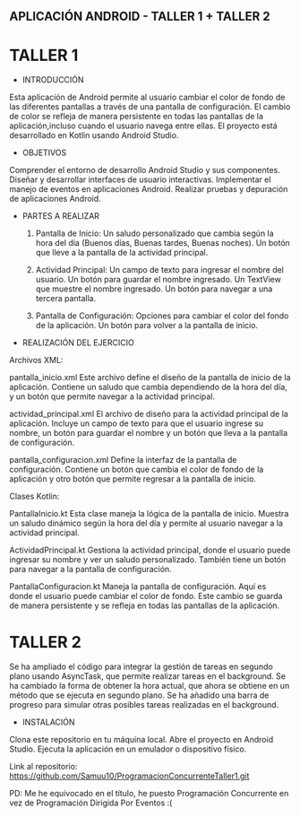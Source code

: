 ## APLICACIÓN ANDROID - TALLER 1 + TALLER 2

# TALLER 1

- INTRODUCCIÓN

Esta aplicación de Android permite al usuario cambiar el color de fondo de las diferentes pantallas a través de una pantalla de configuración.
El cambio de color se refleja de manera persistente en todas las pantallas de la aplicación,incluso cuando el usuario navega entre ellas.
El proyecto está desarrollado en Kotlin usando Android Studio.



- OBJETIVOS

Comprender el entorno de desarrollo Android Studio y sus componentes.
Diseñar y desarrollar interfaces de usuario interactivas.
Implementar el manejo de eventos en aplicaciones Android.
Realizar pruebas y depuración de aplicaciones Android.



- PARTES A REALIZAR

  1. Pantalla de Inicio:
Un saludo personalizado que cambia según la hora del día (Buenos días, Buenas tardes, Buenas noches).
Un botón que lleve a la pantalla de la actividad principal.

  2. Actividad Principal: 
Un campo de texto para ingresar el nombre del usuario.
Un botón para guardar el nombre ingresado.
Un TextView que muestre el nombre ingresado.
Un botón para navegar a una tercera pantalla.

  3. Pantalla de Configuración:
Opciones para cambiar el color del fondo de la aplicación.
Un botón para volver a la pantalla de inicio.



- REALIZACIÓN DEL EJERCICIO

Archivos XML:
     
pantalla_inicio.xml
Este archivo define el diseño de la pantalla de inicio de la aplicación.
Contiene un saludo que cambia dependiendo de la hora del día, y un botón que permite navegar a la actividad principal.

actividad_principal.xml
El archivo de diseño para la actividad principal de la aplicación.
Incluye un campo de texto para que el usuario ingrese su nombre, un botón para guardar el nombre y un botón que lleva a la pantalla de configuración.

pantalla_configuracion.xml
Define la interfaz de la pantalla de configuración.
Contiene un botón que cambia el color de fondo de la aplicación y otro botón que permite regresar a la pantalla de inicio.

Clases Kotlin:
  
PantallaInicio.kt
Esta clase maneja la lógica de la pantalla de inicio.
Muestra un saludo dinámico según la hora del día y permite al usuario navegar a la actividad principal.

ActividadPrincipal.kt
Gestiona la actividad principal, donde el usuario puede ingresar su nombre y ver un saludo personalizado.
También tiene un botón para navegar a la pantalla de configuración.

PantallaConfiguracion.kt
Maneja la pantalla de configuración. Aquí es donde el usuario puede cambiar el color de fondo. 
Este cambio se guarda de manera persistente y se refleja en todas las pantallas de la aplicación.

# TALLER 2

Se ha ampliado el código para integrar la gestión de tareas en segundo plano usando AsyncTask, que permite realizar tareas en el background.
Se ha cambiado la forma de obtener la hora actual, que ahora se obtiene en un método que se ejecuta en segundo plano.
Se ha añadido una barra de progreso para simular otras posibles tareas realizadas en el background.

- INSTALACIÓN

Clona este repositorio en tu máquina local.
Abre el proyecto en Android Studio.
Ejecuta la aplicación en un emulador o dispositivo físico.



Link al repositorio: https://github.com/Samuu10/ProgramacionConcurrenteTaller1.git


PD: Me he equivocado en el título, he puesto Programación Concurrente en vez de Programación Dirigida Por Eventos :(
